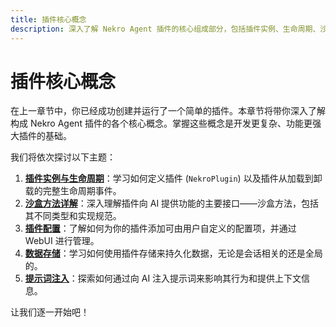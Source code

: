 ```yaml
---
title: 插件核心概念
description: 深入了解 Nekro Agent 插件的核心组成部分，包括插件实例、生命周期、沙盒方法、配置、存储和提示词注入。
---
```


# 插件核心概念

在上一章节中，你已经成功创建并运行了一个简单的插件。本章节将带你深入了解构成 Nekro Agent 插件的各个核心概念。掌握这些概念是开发更复杂、功能更强大插件的基础。

我们将依次探讨以下主题：

1.  **[插件实例与生命周期](./02_plugin_basics/2.1_plugin_instance.md)**：学习如何定义插件 (`NekroPlugin`) 以及插件从加载到卸载的完整生命周期事件。
2.  **[沙盒方法详解](./02_plugin_basics/2.2_sandbox_methods.md)**：深入理解插件向 AI 提供功能的主要接口——沙盒方法，包括其不同类型和实现规范。
3.  **[插件配置](./02_plugin_basics/2.3_configuration.md)**：了解如何为你的插件添加可由用户自定义的配置项，并通过 WebUI 进行管理。
4.  **[数据存储](./02_plugin_basics/2.4_storage.md)**：学习如何使用插件存储来持久化数据，无论是会话相关的还是全局的。
5.  **[提示词注入](./02_plugin_basics/2.5_prompt_injection.md)**：探索如何通过向 AI 注入提示词来影响其行为和提供上下文信息。

让我们逐一开始吧！ 